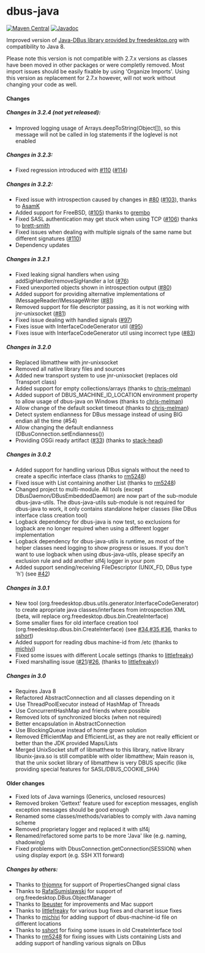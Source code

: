 # dbus-java
[![Maven Central](https://maven-badges.herokuapp.com/maven-central/com.github.hypfvieh/dbus-java/badge.svg)](https://maven-badges.herokuapp.com/maven-central/com.github.hypfvieh/dbus-java)
[![Javadoc](https://javadoc.io/badge2/com.github.hypfvieh/dbus-java/javadoc.svg)](https://javadoc.io/doc/com.github.hypfvieh/dbus-java)

Improved version of [Java-DBus library provided by freedesktop.org](https://dbus.freedesktop.org/doc/dbus-java/) with compatibility to Java 8.

Please note this version is not compatible with 2.7.x versions as classes have been moved in other packages or were completly removed.
Most import issues should be easily fixable by using 'Organize Imports'. 
Using this version as replacement for 2.7.x however, will not work without changing your code as well.

#### Changes

##### Changes in 3.2.4 (not yet released):
  - Improved logging usage of Arrays.deepToString(Object[]), so this message will not be called in log statements if the loglevel is not enabled
  
##### Changes in 3.2.3:
  - Fixed regression introduced with [#110](https://github.com/hypfvieh/dbus-java/pull/110) ([#114](https://github.com/hypfvieh/dbus-java/pull/114))

##### Changes in 3.2.2:
  - Fixed issue with introspection caused by changes in [#80](https://github.com/hypfvieh/dbus-java/issues/80) ([#103](https://github.com/hypfvieh/dbus-java/issues/103)), thanks to [AsamK](https://github.com/AsamK)
  - Added support for FreeBSD, ([#105](https://github.com/hypfvieh/dbus-java/pull/105)) thanks to [grembo](https://github.com/grembo)
  - Fixed SASL authentication may get stuck when using TCP ([#106](https://github.com/hypfvieh/dbus-java/pull/106)) thanks to [brett-smith](https://github.com/brett-smith)
 - Fixed issues when dealing with multiple signals of the same name but different signatures ([#110](https://github.com/hypfvieh/dbus-java/pull/110))
 - Dependency updates

##### Changes in 3.2.1
  - Fixed leaking signal handlers when using addSigHandler/removeSigHandler a lot ([#76](https://github.com/hypfvieh/dbus-java/issues/76))
  - Fixed unexported objects shown in introspection output ([#80](https://github.com/hypfvieh/dbus-java/issues/80))
  - Added support for providing alternative implementations of IMessageReader/IMessageWriter ([#81](https://github.com/hypfvieh/dbus-java/issues/81))
  - Removed support for file descriptor passing, as it is not working with jnr-unixsocket ([#81](https://github.com/hypfvieh/dbus-java/issues/81))
  - Fixed issue dealing with handled signals ([#97](https://github.com/hypfvieh/dbus-java/issues/97))
  - Fixes issue with InterfaceCodeGenerator util ([#95](https://github.com/hypfvieh/dbus-java/issues/95))
  - Fixes issue with InterfaceCodeGenerator util using incorrect type ([#83](https://github.com/hypfvieh/dbus-java/issues/83))

##### Changes in 3.2.0 
  - Replaced libmatthew with jnr-unixsocket
  - Removed all native library files and sources 
  - Added new transport system to use jnr-unixsocket (replaces old Transport class)
  - Added support for empty collections/arrays (thanks to [chris-melman](https://github.com/chris-melman))
  - Added support of DBUS_MACHINE_ID_LOCATION environment property to allow usage of dbus-java on Windows (thanks to [chris-melman](https://github.com/chris-melman))
  - Allow change of the default socket timeout (thanks to [chris-melman](https://github.com/chris-melman))
  - Detect system endianness for DBus message instead of using BIG endian all the time (#54)
  - Allow changing the default endianness (DBusConnection.setEndianness())
  - Providing OSGi ready artifact ([#33](https://github.com/hypfvieh/dbus-java/issues/32)) (thanks to [stack-head](https://github.com/stack-head))

##### Changes in 3.0.2
  - Added support for handling various DBus signals without the need to create a specific interface class (thanks to [rm5248](https://github.com/rm5248))
  - Fixed issue with List containing another List (thanks to [rm5248](https://github.com/rm5248))
  - Changed project to multi-module. All tools (except DBusDaemon/DBusEmbeddedDaemon) are now part of the sub-module dbus-java-utils.
    The dbus-java-utils sub-module is not required for dbus-java to work, it only contains standalone helper classes (like DBus interface class creation tool)
  - Logback dependency for dbus-java is now test, so exclusions for logback are no longer required when using a different logger implementation
  - Logback dependency for dbus-java-utils is runtime, as most of the helper classes need logging to show progress or issues. 
    If you don't want to use logback when using dbus-java-utils, please specify an exclusion rule and add another slf4j logger in your pom 
  - Added support sending/receiving FileDescriptor (UNIX_FD, DBus type 'h') (see [#42](https://githincludeub.com/hypfvieh/dbus-java/issues/42))

##### Changes in 3.0.1
  - New tool (org.freedesktop.dbus.utils.generator.InterfaceCodeGenerator) to create apropriate java classes/interfaces from introspection XML (beta, will replace org.freedesktop.dbus.bin.CreateInterface)
  - Some smaller fixes for old interface creation tool (org.freedesktop.dbus.bin.CreateInterface) (see [#34](https://github.com/hypfvieh/dbus-java/issues/34),[#35](https://github.com/hypfvieh/dbus-java/issues/35),[#36](https://github.com/hypfvieh/dbus-java/issues/36), thanks to [sshort](https://github.com/sshort))
  - Added support for reading dbus machine-id from /etc (thanks to [michivi](https://github.com/michivi))
  - Fixed some issues with different Locale settings (thanks to [littlefreaky](https://github.com/littlefreaky))
  - Fixed marshalling issue ([#21](https://github.com/hypfvieh/dbus-java/issues/21)/[#26](https://github.com/hypfvieh/dbus-java/issues/26), (thanks to [littlefreaky](https://github.com/littlefreaky)))

##### Changes in 3.0
  - Requires Java 8
  - Refactored AbstractConnection and all classes depending on it
  - Use ThreadPoolExecutor instead of HashMap of Threads
  - Use ConcurrentHashMap and friends where possible
  - Removed lots of synchronized blocks (when not required)
  - Better encapsulation in AbstractConnection
  - Use BlockingQueue instead of home grown solution
  - Removed EfficientMap and EfficientList, as they are not really efficient or better than the JDK provided Maps/Lists
  - Merged UnixSocket stuff of libmatthew to this library, native library libunix-java.so is still compatible with older libmatthew;
    Main reason is, that the unix socket library of libmatthew is very DBUS specific 
    (like providing special features for SASL/DBUS\_COOKIE\_SHA)

#### Older changes

  - Fixed lots of Java warnings (Generics, unclosed resources)
  - Removed broken 'Gettext' feature used for exception messages, english exception messages should be good enough
  - Renamed some classes/methods/variables to comply with Java naming scheme
  - Removed proprietary logger and replaced it with slf4j
  - Renamed/refactored some parts to be more 'Java' like (e.g. naming, shadowing)
  - Fixed problems with DbusConnection.getConnection(SESSION) when using display export (e.g. SSH X11 forward)
  
##### Changes by others:
  - Thanks to [thjomnx](https://github.com/thjomnx) for support of PropertiesChanged signal class
  - Thanks to [RafalSumislawski](https://github.com/RafalSumislawski) for support of org.freedesktop.DBus.ObjectManager
  - Thanks to [lbeuster](https://github.com/lbeuster) for improvements and Mac support
  - Thanks to [littlefreaky](https://github.com/littlefreaky) for various bug fixes and charset issue fixes
  - Thanks to [michivi](https://github.com/michivi) for adding support of dbus-machine-id file on different locations
  - Thanks to [sshort](https://github.com/sshort) for fixing some issues in old CreateInterface tool 
  - Thanks to [rm5248](https://github.com/rm5248) for fixing issues with Lists containing Lists and adding support of handling various signals on DBus
